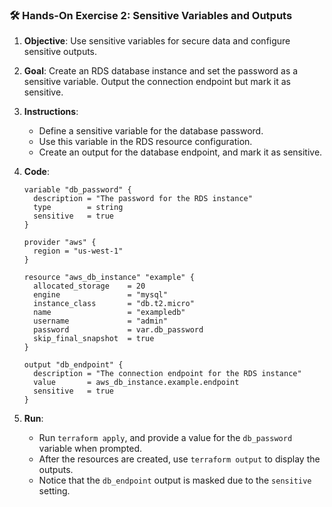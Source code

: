 ### 🛠️ Hands-On Exercise 2: Sensitive Variables and Outputs

1. **Objective**: Use sensitive variables for secure data and configure sensitive outputs.

2. **Goal**: Create an RDS database instance and set the password as a sensitive variable. Output the connection endpoint but mark it as sensitive.

3. **Instructions**:
   - Define a sensitive variable for the database password.
   - Use this variable in the RDS resource configuration.
   - Create an output for the database endpoint, and mark it as sensitive.

4. **Code**:

   ```hcl
   variable "db_password" {
     description = "The password for the RDS instance"
     type        = string
     sensitive   = true
   }

   provider "aws" {
     region = "us-west-1"
   }

   resource "aws_db_instance" "example" {
     allocated_storage    = 20
     engine               = "mysql"
     instance_class       = "db.t2.micro"
     name                 = "exampledb"
     username             = "admin"
     password             = var.db_password
     skip_final_snapshot  = true
   }

   output "db_endpoint" {
     description = "The connection endpoint for the RDS instance"
     value       = aws_db_instance.example.endpoint
     sensitive   = true
   }
   ```

5. **Run**:
   - Run `terraform apply`, and provide a value for the `db_password` variable when prompted.
   - After the resources are created, use `terraform output` to display the outputs.
   - Notice that the `db_endpoint` output is masked due to the `sensitive` setting.



